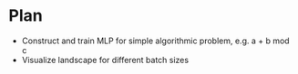 # Plan

- Construct and train MLP for simple algorithmic problem, e.g. a + b mod c
- Visualize landscape for different batch sizes
